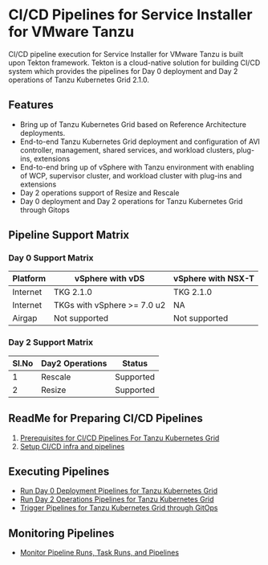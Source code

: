 # CI/CD Pipelines for Service Installer for VMware Tanzu

CI/CD pipeline execution for Service Installer for VMware Tanzu is built upon Tekton framework. Tekton is a cloud-native solution for building CI/CD system which provides the pipelines for Day 0 deployment and Day 2  operations of Tanzu Kubernetes Grid 2.1.0.

## Features

- Bring up of Tanzu Kubernetes Grid based on Reference Architecture deployments.
- End-to-end Tanzu Kubernetes Grid deployment and configuration of AVI controller, management, shared services, and workload clusters, plug-ins, extensions
- End-to-end bring up of vSphere with Tanzu environment with enabling of WCP, supervisor cluster, and workload cluster with plug-ins and extensions 
- Day 2 operations support of Resize and Rescale
- Day 0 deployment and Day 2 operations for Tanzu Kubernetes Grid through Gitops


## Pipeline Support Matrix

### Day 0 Support Matrix
| Platform | vSphere with vDS            | vSphere with NSX-T |
|----------|-----------------------------|--------------------|  
| Internet | TKG 2.1.0                   | TKG 2.1.0          |
| Internet | TKGs with vSphere >= 7.0 u2 | NA                 |
| Airgap   | Not supported               | Not supported      |

### Day 2 Support Matrix
|Sl.No  | Day2 Operations | Status              |
|-------|-----------------|---------------------|
| 1     | Rescale         | Supported           |
| 2     | Resize          | Supported           |

## ReadMe for Preparing CI/CD Pipelines 
1. [Prerequisites for CI/CD Pipelines For Tanzu Kubernetes Grid](./docs/prerequisites.md)
2. [Setup CI/CD infra and pipelines](./docs/preparefortektonpipelines.md)

## Executing Pipelines 
- [Run Day 0 Deployment Pipelines for Tanzu Kubernetes Grid](./docs/runday0.md)
- [Run Day 2 Operations Pipelines for Tanzu Kubernetes Grid](./docs/runday2.md)
- [Trigger Pipelines for Tanzu Kubernetes Grid through GitOps](./docs/triggerpipelinethrugitcommit.md)

## Monitoring Pipelines 
- [Monitor Pipeline Runs, Task Runs, and Pipelines](./docs/monitortekton.md)
